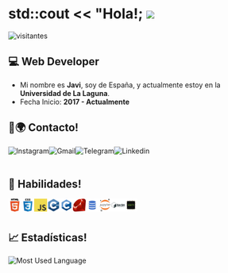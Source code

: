 
# std::cout << "Hola!;   <img src="https://i.imgur.com/csn2hC2.gif" width=25px style="display: inline-block"></img>

![visitantes](https://visitor-badge.glitch.me/badge?page_id=javiidiazglez)

## 💻 Web Developer
* Mi nombre es **Javi**, soy de España, y actualmente estoy en la **Universidad de La Laguna**.
* Fecha Inicio: **2017 - Actualmente**


## 📱🌍 Contacto!

[<img align="left" alt="Instagram" src="https://img.shields.io/badge/Instagram-E4405F?style=for-the-badge&logo=instagram&logoColor=white" />][instagram]

[<img align="left" alt="Gmail" src="https://img.shields.io/badge/Gmail-D14836?style=for-the-badge&logo=gmail&logoColor=white" />][gmail]

[<img align="left" alt="Telegram" src="https://img.shields.io/badge/Telegram-2CA5E0?style=for-the-badge&logo=telegram&logoColor=white" />][telegram]

[<img align="left" alt="Linkedin" src="https://img.shields.io/badge/LinkedIn-0077B5?style=for-the-badge&logo=linkedin&logoColor=white" />][linkedin]
<br/>
<br/>


## 🚀 Habilidades!

[<img align="left" alt="HTML5" width="26px" src="https://raw.githubusercontent.com/github/explore/main/topics/html/html.png" />][linkedin]

[<img align="left" alt="CSS" width="26px" src="https://raw.githubusercontent.com/github/explore/main/topics/css/css.png" />][linkedin]

[<img align="left" alt="JS" width="26px" src="https://github.com/github/explore/blob/main/topics/javascript/javascript.png" />][linkedin]

[<img align="left" alt="CPP" width="26px" src="https://raw.githubusercontent.com/github/explore/main/topics/cpp/cpp.png" />][linkedin]

[<img align="left" alt="C" width="26px" src="https://raw.githubusercontent.com/github/explore/main/topics/c/c.png" />][linkedin]

[<img align="left" alt="RUBY" width="26px" src="https://raw.githubusercontent.com/github/explore/main/topics/ruby/ruby.png" />][linkedin]

[<img align="left" alt="SQL" width="26px" src="https://raw.githubusercontent.com/github/explore/main/topics/sql/sql.png" />][linkedin]

[<img align="left" alt="JUPYTER" width="26px" src="https://raw.githubusercontent.com/github/explore/main/topics/jupyter-notebook/jupyter-notebook.png" />][linkedin]

[<img align="left" alt="BASH" width="26px" src="https://raw.githubusercontent.com/github/explore/main/topics/bash/bash.png" />][linkedin]

[<img align="left" alt="ASSEMBLY" width="26px" src="https://github.com/github/explore/blob/main/topics/assembly/assembly.png" />][linkedin]

<br/>
<br/>

## 📈 Estadísticas!

![Most Used Language](https://github-readme-stats.vercel.app/api/top-langs/?username=alu0101128894&layout=compact&langs_count=8&theme=github_dark&hide_border=true)

[instagram]: https://www.instagram.com/javiidiazglez/
[gmail]: javiidiazglez@gmail.com
[telegram]: https://t.me/javiidiazglez
[linkedin]: https://www.linkedin.com/in/jos%C3%A9-javier-d%C3%ADaz-gonz%C3%A1lez-72a0b0223/
